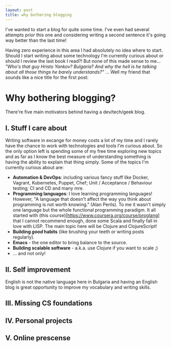 ```yaml
---
layout: post
title: why bothering blogging
---
```


I've wanted to start a blog for quite some time. I've even had several attempts prior this one and considering writing a second sentence it's going way better than the last time!

Having zero experience in this area I had absolutely no idea where to start. Should I start writing about some technology I'm currently curious about or should I review the last book I read?! But none of this made sense to me... *"Who's that guy Hristo Yankov? Bulgaria? And why the hell is he talking about all those things he barely understands?"* ... Well my friend that sounds like a nice title for the first post:


Why bothering blogging?
=======================

There're five main motivators behind having a dev/tech/geek blog.

I. Stuff I care about
---------------------

Writing software in excange for money costs a lot of my time and I rarely have the chance to work with technologies and tools I'm curious about. So the only option left is spending some of my free time exploring new topics and as far as I know the best measure of understanding something is having the ability to explain that thing simply. Some of the topics I'm currently curious about are:

- **Automation & DevOps**: including various fancy stuff like Docker, Vagrant, Kubernetes, Puppet, Chef; Unit / Acceptance / Behaviour testing; CI and CD and many mre.
- **Programming languages**: I love learning programming languages! However, "A language that doesn't affect the way you think about programming is not worth knowing." (Alan Perils). To me it wasn't simply one language but the whole functional programming paradigm. It all started with (this course)[https://www.coursera.org/course/proglang] that I cannot recommend enough, done some Scala and finally fall in love with LISP. The main topic here will be Clojure and ClojureScript!
- **Building *good* habits** (like brushing your teeth or writing posts regularly).
- **Emacs** - the one editor to bring balance to the source.
- **Building scalable software** - a.k.a. use Clojure if you want to scale ;)
- ... and not only!

II. Self improvement
--------------------

English is not the native language here in Bulgaria and having an English blog is great opportunity to improve my vocabulary and writing skills. 

III. Missing CS foundations
---------------------------

IV. Personal projects
---------------------

V. Online prescense
-------------------


